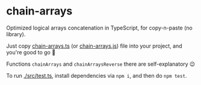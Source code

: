 # chain-arrays

Optimized logical arrays concatenation in TypeScript, for copy-n-paste (no library).

Just copy [chain-arrays.ts](./src/chain-arrays.ts) (or [chain-arrays.js](./src/chain-arrays.js)) file into your project, and you're good to go 🚀

Functions `chainArrays` and `chainArraysReverse` there are self-explanatory 😉

To run [./src/test.ts](./src/test.ts), install dependencies via `npm i`, and then do `npm test`.
